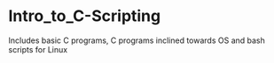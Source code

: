 # Intro_to_C-Scripting
Includes basic C programs, C programs inclined towards OS and bash scripts for Linux 
